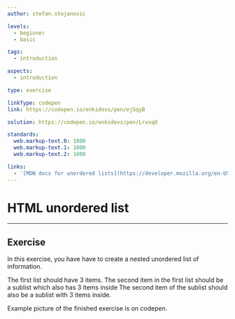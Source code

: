 ```yaml
---
author: stefan.stojanovic

levels:
  - beginner
  - basic

tags:
  - introduction

aspects:
  - introduction

type: exercise

linkType: codepen
link: https://codepen.io/enkidevs/pen/ejGqyB

solution: https://codepen.io/enkidevs/pen/LrvxqO

standards:
  web.markup-text.0: 1000
  web.markup-text.1: 1000
  web.markup-text.2: 1000

links:
  - '[MDN docs for unordered lists](https://developer.mozilla.org/en-US/docs/Web/HTML/Element/ul){website}'
---
```

# HTML unordered list
---

## Exercise
In this exercise, you have have to create a nested unordered list of information.

The first list should have 3 items.
The second item in the first list should be a sublist which also has 3 items inside
The second item of the sublist should also be a sublist with 3 items inside.


Example picture of the finished exercise is on codepen.

